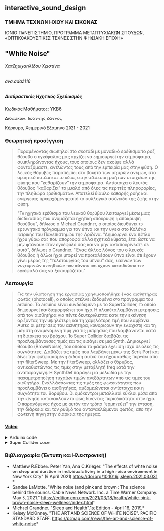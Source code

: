 ## interactive_sound_design
### ΤΜΗΜΑ ΤΕΧΝΩΝ ΗΧΟΥ ΚΑΙ ΕΙΚΟΝΑΣ
ΙΟΝΙΟ ΠΑΝΕΠΙΣΤΗΜΙΟ,
ΠΡΟΓΡΑΜΜΑ ΜΕΤΑΠΤΥΧΙΑΚΩΝ ΣΠΟΥΔΩΝ,
«ΟΠΤΙΚΟΑΚΟΥΣΤΙΚΕΣ ΤΕΧΝΕΣ ΣΤΗΝ ΨΗΦΙΑΚΗ ΕΠΟΧΗ»

## **"White Noise"**


###### Χατζημιχαηλίδου Χριστίνα

###### ava.ada2116



##### Διαδραστικός Ηχητικός Σχεδιασμός

Κωδικός Μαθήματος: ΥΚΒ6

Διδάσκων: Ιωάννης Ζάννος

Κέρκυρα, Χειμερινό Εξάμηνο 2021 - 2021


### Θεωρητική προσέγγιση
>Παραμένοντας σιωπηλοί στο σκοτάδι με μοναδικό ερέθισμα το ροζ θόρυβο ο εγκέφαλός μας αρχίζει να δημιουργεί την ατμόσφαιρα, συμπληρώνοντας ήχους, τους οποίους δεν ακούμε αλλά φανταζόμαστε, αντλώντας τους από την εμπειρία μας στην φύση. Ο λευκός θόρυβος παραπέμπει στο βουητό των ισχυρών ανέμων, στο ορμητικό ποτάμι και το κύμα, στην αδιάκοπη ροή των στοιχείων της φύσης που “καθαρίζουν” την ατμόσφαιρα. Αντίστοιχα ο λευκός θόρυβος “καθαρίζει” το μυαλό από όλες τις περιττές πληροφορίες, την πληθώρα ερεθισμάτων. Αποτελεί δίαυλο καθαρής ροής και ενέργειας προερχόμενης από το συλλογικό ασύνειδο της ζωής στην φύση.         
>
>"Το ηχητικό ερέθισμα του λευκού θορύβου λειτουργεί μέσω μιας διαδικασίας που ονομάζεται ηχητική απόκρυψη ή απόκρυψη θορύβου", δήλωσε ο Michael Grandner, ο οποίος διευθύνει το ερευνητικό πρόγραμμα για τον ύπνο και την υγεία στο Κολέγιο Ιατρικής του Πανεπιστημίου της Αριζόνα.
"Δημιουργεί ένα πέπλο ήχου γύρω σας που απορροφά άλλα ηχητικά κύματα, έτσι ώστε να μην φτάνουν στον εγκέφαλό σας και να μην ανταποκρίνεστε σε αυτά", δήλωσε ο Grandner.
"Ένας άλλος λόγος που ο λευκός θόρυβος ή άλλοι ήχοι μπορεί να προκαλέσουν ύπνο είναι ότι έχουν γίνει μέρος της "τελετουργίας του ύπνου" σας, εκείνων των νυχτερινών συνηθειών που κάνετε και έχουν εκπαιδεύσει τον εγκέφαλό σας να ξεκουράζεται."
### Λειτουργία
>Για την υλοποίηση της εργασίας χρησιμοποιήθηκε ένας αισθητήρας φωτός (photocell), ο οποίος στέλνει δεδομένα στο πρόγραμμα του arduino. Το arduino είναι συνδεδεμένο με το SuperCollider, το οποίο δημιουργεί και διαμορφώνει τον ήχο. 
Η πλακέτα λαμβάνει μετρήσεις από τον αισθητήρα για πέντε δευτερόλεπτα κατά την εκκίνηση ορίζοντας την υψηλότερη και τη χαμηλότερη τιμή που λαμβάνει. Αυτές οι μετρήσεις του αισθητήρα, καθορίζουν την ελάχιστη και τη μέγιστη αναμενόμενη τιμή για τις μετρήσεις που λαμβάνονται κατά τη διάρκεια του βρόχου.
To Super Collider διαβάζει τις προσλαμβάνουσες τιμές και τις εισάγει σε μια Synth. Δημιουργεί θόρυβο (BrownNoise), του οποίου το φάσμα έχει ίση ισχύ σε όλες τις συχνότητες. Διαβάζει τις τιμές που λαμβάνει μέσω της SerialPort και δίνει την φιλτραρισμένη έκδοση αυτού του ήχου καθώς περνάει απο την filterSweep. Με την filterSweep, αλλάζει ο θόρυβος, αντικαθιστώντας τις τιμές στην μεταβλητή freq κατά την αναπαραγωγή. H SynthDef παράγει μια μελωδία με την παραμετροποίηση τυχαίων τιμών ανεξάρτητων απο τις τιμές του αισθητήρα. 
Εναλλάσσοντας τις τιμές της φωτεινότητας που προσλαμβάνει ο αισθητήρας, αυξομειώνεται αντίστοιχα και η συχνότητα του θορύβου. Οι ομόκεντροι μεταλλικοί κύκλοι μέσα απο την κίνηση αντανακλούν το φως δίνοντας περιοδικότητα στον ήχο. Ο παραγόμενος ήχος με αυτόν τον τρόπο “ερμηνεύει” την ένταση, την διάρκεια και τον ρυθμό του αντανακλώμενου φωτός, απο την φωτεινή πηγή στην διάρκεια της ημέρας.
### 
#### [Video](https://youtu.be/saGR-2Q7ig8)
<details>
  <summary>Arduino code</summary>

```C++
int value;
int sensorValue = 0;         // the sensor value
int sensorMin = 1023;        // minimum sensor value
int sensorMax = 0;       
void setup() {
  // put your setup code here, to run once:
  Serial.begin(115200);
  while (millis() < 10000) {
    sensorValue = analogRead(0);

    // record the maximum sensor value
    if (sensorValue > sensorMax) {
      sensorMax = sensorValue;
    }

    // record the minimum sensor value
    if (sensorValue < sensorMin) {
      sensorMin = sensorValue;
    }
  }

}

void loop() {
  // put your main code here, to run repeatedly:
  value = analogRead(0);
  Serial.print(map(value,sensorMin,sensorMax,0,255));
  Serial.print('a');
  delay(1);
}
 ``` 
  </details>
 
 <details>
  <summary>Super Collider code</summary>

```sclang
                                
                               
Tdef.all.do(_.stop);
SerialPort.closeAll;
SerialPort.devices;
~port = SerialPort.new("COM5", 115200);


(
~intArray = [ ];
Tdef(\readValues, {
	{
		~ascii = ~port.read;
		case

		{~ascii == nil} {nil}

		//if arduino sends a digit, add it to the array
		{~ascii.asAscii.isDecDigit}
		{~intArray = ~intArray.add(~ascii.asAscii.digit)}

		//if arduino sends an alphabetic character, convert the array
		//digits to an integer and then clear the array
		{~ascii.asAscii.isAlpha}
		{
			~val = ~intArray.convertDigits;
			~intArray = [ ];
		}

		{true} {nil};
	}.loop;
}).play;
)

(
Tdef(\postValues, {
	{
		~val.postln;
		0.05.wait;
	}.loop;
}).play
)

s.boot;


(
~synth = {
	arg freq=3000;
	var sig;
	sig = BrownNoise.ar(1!2).scope(\brown);
	sig = LPF.ar(sig, freq, 0.05);
}.play;
)





.......................«aurora borealis» by nicolaariutti...................
(
~root = -13;
~revSend = Bus.audio(s, 2);
)
(
s.waitForBoot(
	{

		SynthDef(\bell, {
			|
			freq=556, findex=0, frate=2,
			dur=5, pos=0,
			amp=0.25,
			out=0
			|
			var sigA, sigB, sigC, sig, env, fmod;
			env = EnvGen.ar(Env.triangle(5), doneAction:2);
			fmod = findex * SinOsc.kr(frate, mul:0.5, add:0.5) * Line.kr(0, 1, 7);
			sigA = Pulse.ar(freq + fmod, LFNoise2.kr(1).range(0.2, 0.8) );
			sigB = VarSaw.ar(freq + fmod);
			sigC = WhiteNoise.ar() * 0.125;
			sig = SelectX.ar(LFNoise2.kr(2).range(0, 2), [sigA, sigB, sigC]);
			sig = LPF.ar(sig, freq*4 );
			sig = sig * env * amp;
			Out.ar(out, Pan2.ar(sig, pos));
		}).add;

		s.sync;

		SynthDef(\rev, {
			arg in=0, out=0, mix=1, room=0.8;
			var sig;
			sig = In.ar(in, 2);
			sig = FreeVerb.ar(sig, mix, room);
			Out.ar(out, sig);
		}).add;

		s.sync;

		~rev = Synth(\rev, [\in, ~revSend]);

		x = Pbind(
			\instrument, \bell,
			\out, ~revSend,
			\root, Pfunc({~root}),
			\octave, Pwrand([4, 5, 6, 7], [6,8,4,2].normalizeSum, inf),
			\degree, Prand(Scale.lydian.degrees, inf),
			\ctranspose, Pwhite( -0.05, 0.05, inf),
			\amp, 1.1 * Pexprand(0.001, 0.7) * (1/(Pkey(\octave)+1)),
			\findex, Pexprand(2, 20),
			\frate, Pwhite(1, 25, inf),
			\pos, Pwhite(-0.8, 0.8, inf),
			\dur, Pwhite(0.1, 0.5),
		).asEventStreamPlayer;
		x.play;

});
)


(
Tdef(\filterSweep, {
	{
		//make sure to set appropriate min/max values here
		~synth.set(\freq, ~val.linexp(50,1010,100,6500),\noiseHz,24);
		0.001.wait;
	}.loop;
}).play
)

Tdef(\filterSweep).stop;
~synth.free;
  ```
  </details>


### Βιβλιογραφία (Έντυπη και Ηλεκτρονική)
  * Matthew R.Ebben. Peter Yan, Ana C.Krieger. "The effects of white noise on sleep and duration in individuals living in a high noise environment in New York City" (6 April 2021) https://doi.org/10.1016/j.sleep.2021.03.031 *
  * Sandee LaMotte. "White noise (and pink and brown): The science behind the sounds. Cable News Network. Inc. a Time Warner Company. May 3, 2021." https://edition.cnn.com/2021/03/18/health/white-pink-brown-noise-sleep-wellness/index.html*
  * Michael Grandner. "Sleep and Health".1st Edition - April 16, 2019.*
  * Kelsey McKinney. "THE ART AND SCIENCE OF WHITE NOISE". PACIFIC STANDARD STAFF. https://psmag.com/news/the-art-and-science-of-white-noise*
  
